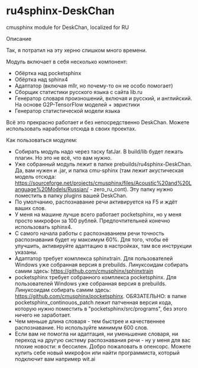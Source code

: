 # ru4sphinx-DeskChan
cmusphinx module for DeskChan, localized for RU

Описание

Так, я потратил на эту херню слишком много времени.

Модуль включает в себя несколько компонент:
- Обёртка над pocketsphinx
- Обёртка над sphinx4
- Адаптатор (включая mllr, но почему-то он не особо помогает)
- Сборщик статистики русского языка с сайта lib.ru
- Генератор словаря произношений, включая и русский, и английский. На основе G2P-TensorFlow моделей + эвристики
- Генератор статистической модели языка

Всё это прекрасно работает и без непосредственно DeskChan. Можете использовать наработки отсюда в своих проектах.

Как пользоваться модулем:
- Собирать модуль надо через таску fatJar. В build/lib будет лежать плагин. Но это не всё, что вам нужно.
- Уже собранный модуль лежит в папке prebuilds/ru4sphinx-DeskChan. Да, вам нужен и .jar, и папка cmu-sphinx (там лежит акустическая модель отсюда: https://sourceforge.net/projects/cmusphinx/files/Acoustic%20and%20Language%20Models/Russian/ - zero_ru_cont). Эту папку нужно поместить в папку plugins вашей DeskChan.
- По умолчанию, распознавание речи активируется на F5 и ждёт ваших слов.
- У меня на машине лучше всего работает pocketsphinx, но у меня просто микрофон за 100 рублей. Предпочтительней конечно использовать sphinx4.
- С самого начала работы с распознаванием речи точность распознавания будет ну максимум 60%. Для того, чтобы её улучшить, активируйте адаптацию в настройках, там все инструкции указаны.
- Адаптатор требует комплекса sphinxtrain. Для пользователей Windows уже собранная версия в prebuilds. Линуксоидам собирать самим здесь: https://github.com/cmusphinx/sphinxtrain
- pocketsphinx требует собранного комплекса pocketsphinx. Для пользователей Windows уже собранная версия в prebuilds. Линуксоидам собирать самим здесь: https://github.com/cmusphinx/pocketsphinx. ОБЯЗАТЕЛЬНО: в папке pocketsphinx_continouos_patch лежит патченная версия кода, которую нужно поместить в "pocketsphinx/src/programs", без этого ничего не заработает.
- Чем меньше длина словаря - тем быстрее и качественнее распознавание. Но используйте минимум 600 слов.
- Если вам не помогла ни адаптация, ни уменьшение словаря, ни переход на другую систему распознавания речи - ну у меня для вас плохие новости: я бессилен. Добро пожаловать в опенсорс. Можете купить себе новый микрофон или найти программиста, который подключит вам например wit.ai
